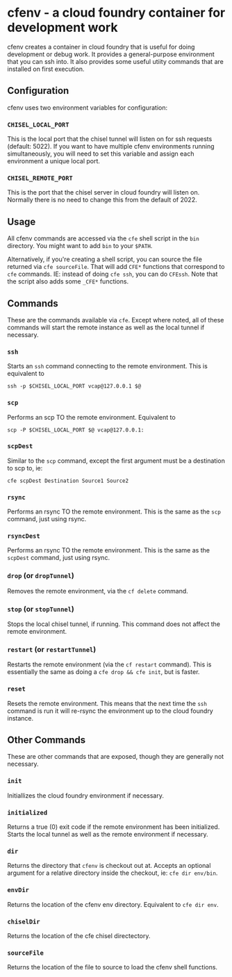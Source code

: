 # cfenv - a cloud foundry container for development work
cfenv creates a container in cloud foundry that is useful for doing development
or debug work. It provides a general-purpose environment that you can ssh into.
It also provides some useful utiity commands that are installed on first
execution.

## Configuration
cfenv uses two environment variables for configuration:

### `CHISEL_LOCAL_PORT`
This is the local port that the chisel tunnel will listen on for ssh requests
(default: 5022). If you want to have multiple cfenv environments running
simultaneously, you will need to set this variable and assign each environment
a unique local port.

### `CHISEL_REMOTE_PORT`
This is the port that the chisel server in cloud foundry will listen on.
Normally there is no need to change this from the default of 2022.

## Usage
All cfenv commands are accessed via the `cfe` shell script in the `bin`
directory. You might want to add `bin` to your `$PATH`.

Alternatively, if you're creating a shell script, you can source the file
returned via `cfe sourceFile`. That will add `CFE*` functions that correspond
to `cfe` commands. IE: instead of doing `cfe ssh`, you can do `CFEssh`. Note
that the script also adds some `_CFE*` functions.

## Commands
These are the commands available via `cfe`. Except where noted, all of these
commands will start the remote instance as well as the local tunnel if
necessary.

### `ssh`
Starts an `ssh` command connecting to the remote environment. This is equivalent to

```
ssh -p $CHISEL_LOCAL_PORT vcap@127.0.0.1 $@
```

### `scp`
Performs an scp TO the remote environment. Equivalent to

```
scp -P $CHISEL_LOCAL_PORT $@ vcap@127.0.0.1:
```

### `scpDest`
Similar to the `scp` command, except the first argument must be a destination to scp to, ie:

```
cfe scpDest Destination Source1 Source2
```

### `rsync`
Performs an rsync TO the remote environment. This is the same as the `scp`
command, just using rsync.

### `rsyncDest`
Performs an rsync TO the remote environment. This is the same as the `scpDest`
command, just using rsync.

### `drop` (or `dropTunnel`)
Removes the remote environment, via the `cf delete` command.

### `stop` (or `stopTunnel`)
Stops the local chisel tunnel, if running. This command does not affect the
remote environment.

### `restart` (or `restartTunnel`)
Restarts the remote environment (via the `cf restart` command). This is
essentially the same as doing a `cfe drop && cfe init`, but is faster.

### `reset`
Resets the remote environment. This means that the next time the `ssh` command
is run it will re-rsync the environment up to the cloud foundry instance.

## Other Commands
These are other commands that are exposed, though they are generally not
necessary.

### `init`
Initiallizes the cloud foundry environment if necessary.

### `initialized`
Returns a true (0) exit code if the remote environment has been initialized.
Starts the local tunnel as well as the remote environment if necessary.

### `dir`
Returns the directory that `cfenv` is checkout out at. Accepts an optional
argument for a relative directory inside the checkout, ie: `cfe dir env/bin`.

### `envDir`
Returns the location of the cfenv env directory. Equivalent to `cfe dir env`.

### `chiselDir`
Returns the location of the cfe chisel directectory.

### `sourceFile`
Returns the location of the file to source to load the cfenv shell functions.
